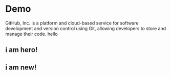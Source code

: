 # Demo

GitHub, Inc. is a platform and 
cloud-based service for software development and version control 
using Git, allowing developers to store and manage their code.
 hello
 ## i am hero!
 ## i am new!